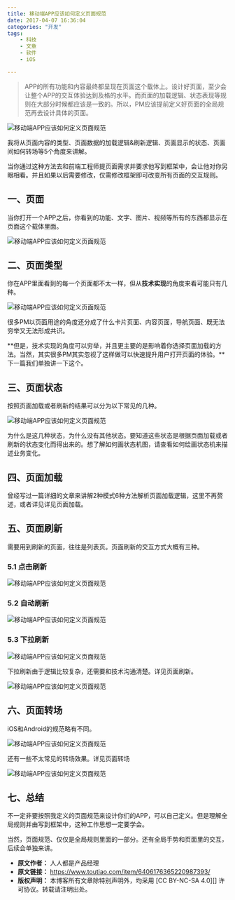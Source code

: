 ```yaml
---
title: 移动端APP应该如何定义页面规范
date: 2017-04-07 16:36:04
categories: "开发"
tags:
	- 科技
	- 文章
	- 软件
	- iOS

---
```


> APP的所有功能和内容最终都呈现在页面这个载体上。设计好页面，至少会让整个APP的交互体验达到及格的水平。而页面的加载逻辑、状态表现等规则在大部分时候都应该是一致的。所以，PM应该提前定义好页面的全局规范再去设计具体的页面。

![移动端APP应该如何定义页面规范][APP]

我将从页面内容的类型、页面数据的加载逻辑&刷新逻辑、页面显示的状态、页面间如何转场等5个角度来讲解。

当你通过这种方法去和前端工程师提页面需求并要求他写到框架中，会让他对你另眼相看。并且如果以后需要修改，仅需修改框架即可改变所有页面的交互规则。

## 一、页面 ##

当你打开一个APP之后，你看到的功能、文字、图片、视频等所有的东西都显示在页面这个载体里面。

![移动端APP应该如何定义页面规范][APP 1]

## 二、页面类型 ##

你在APP里面看到的每一个页面都不太一样，但从**技术实现**的角度来看可能只有几种。

![移动端APP应该如何定义页面规范][APP 2]

很多PM以页面用途的角度还分成了什么卡片页面、内容页面，导航页面、既无法穷举又无法形成共识。

**但是，技术实现的角度可以穷举，并且更主要的是影响着你选择页面加载的方法。当然，其实很多PM其实忽视了这样做可以快速提升用户打开页面的体验。**下一篇我们单独讲一下这个。

## 三、页面状态 ##

按照页面加载或者刷新的结果可以分为以下常见的几种。

![移动端APP应该如何定义页面规范][APP 3]

为什么是这几种状态，为什么没有其他状态。要知道这些状态是根据页面加载或者刷新的状态变化而得出来的。想了解如何画状态机图，请查看如何绘画状态机来描述业务变化。

## 四、页面加载 ##

曾经写过一篇详细的文章来讲解2种模式6种方法解析页面加载逻辑，这里不再赘述，或者详见详见页面加载。

## 五、页面刷新 ##

需要用到刷新的页面，往往是列表页。页面刷新的交互方式大概有三种。

### **5.1 点击刷新** ###

![移动端APP应该如何定义页面规范][APP 4]

### **5.2 自动刷新** ###

![移动端APP应该如何定义页面规范][APP 5]

### **5.3 下拉刷新** ###

![移动端APP应该如何定义页面规范][APP 6]

下拉刷新由于逻辑比较复杂，还需要和技术沟通清楚。详见页面刷新。

![移动端APP应该如何定义页面规范][APP 7]

## 六、页面转场 ##

iOS和Android的规范略有不同。

![移动端APP应该如何定义页面规范][APP 8]

还有一些不太常见的转场效果。详见页面转场

![移动端APP应该如何定义页面规范][APP 9]

## 七、总结 ##

不一定非要按照我定义的页面规范来设计你们的APP，可以自己定义。但是理解全局规则并由写到框架中，这种工作思想一定要学会。

当然，页面规范、仅仅是全局规则里面的一部分。还有全局手势和页面里的交互，后续会单独来讲。


[APP]: static/resources/crawler/EJBE-YZEN-NYE2.jpg
[APP 1]: static/resources/crawler/NUEU-3MFJ-JBFE.jpg
[APP 2]: static/resources/crawler/IYVA-NZIN-FQZB.jpg
[APP 3]: static/resources/crawler/JABQ-BQEV-ZU3Y.jpg
[APP 4]: static/resources/crawler/3QU3-EMMZ-F7V2.jpg
[APP 5]: static/resources/crawler/JM3E-3MQE-Z3YF.jpg
[APP 6]: static/resources/crawler/FYRR-JFJA-NQ6V.jpg
[APP 7]: static/resources/crawler/ABUU-EVAV-RUVY.jpg
[APP 8]: static/resources/crawler/VNYB-NBI3-UZEI.jpg
[APP 9]: static/resources/crawler/NN2U-2QQ7-ZZFI.jpg
 *  **原文作者：** 人人都是产品经理
 *  **原文链接：** https://www.toutiao.com/item/6406176365220987393/
 *  **版权声明：** 本博客所有文章除特别声明外，均采用 [CC BY-NC-SA 4.0][] 许可协议。转载请注明出处。
